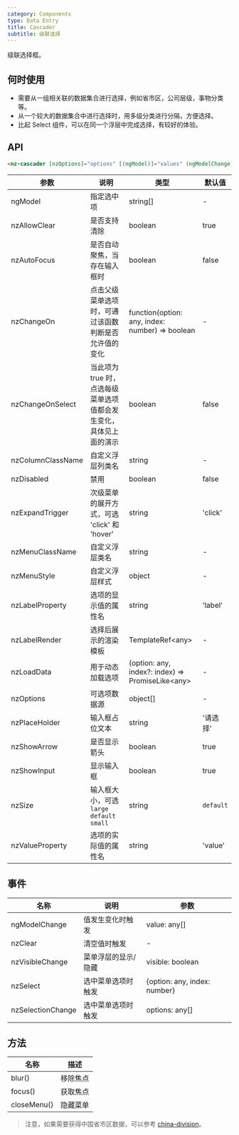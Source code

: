 ```yaml
---
category: Components
type: Data Entry
title: Cascader
subtitle: 级联选择
---
```


级联选择框。

## 何时使用

- 需要从一组相关联的数据集合进行选择，例如省市区，公司层级，事物分类等。
- 从一个较大的数据集合中进行选择时，用多级分类进行分隔，方便选择。
- 比起 Select 组件，可以在同一个浮层中完成选择，有较好的体验。

## API

```html
<nz-cascader [nzOptions]="options" [(ngModel)]="values" (ngModelChange)="onChanges($event)"></nz-cascader>
```

| 参数 | 说明 | 类型 | 默认值 |
| --- | --- | --- | --- |
| ngModel | 指定选中项 | string\[] | - |
| nzAllowClear | 是否支持清除 | boolean | true |
| nzAutoFocus | 是否自动聚焦，当存在输入框时 | boolean | false |
| nzChangeOn | 点击父级菜单选项时，可通过该函数判断是否允许值的变化 | function(option: any, index: number) =&gt; boolean | - |
| nzChangeOnSelect | 当此项为 true 时，点选每级菜单选项值都会发生变化，具体见上面的演示 | boolean | false |
| nzColumnClassName | 自定义浮层列类名 | string | - |
| nzDisabled | 禁用 | boolean | false |
| nzExpandTrigger | 次级菜单的展开方式，可选 'click' 和 'hover' | string | 'click' |
| nzMenuClassName | 自定义浮层类名 | string | - |
| nzMenuStyle | 自定义浮层样式 | object | - |
| nzLabelProperty | 选项的显示值的属性名 | string | 'label' |
| nzLabelRender | 选择后展示的渲染模板 | TemplateRef&lt;any&gt; | - |
| nzLoadData | 用于动态加载选项 | (option: any, index?: index) => PromiseLike&lt;any&gt; | - |
| nzOptions | 可选项数据源 | object[] | - |
| nzPlaceHolder | 输入框占位文本 | string | '请选择' |
| nzShowArrow | 是否显示箭头 | boolean | true |
| nzShowInput | 显示输入框 | boolean | true |
| nzSize | 输入框大小，可选 `large` `default` `small` | string | `default` |
| nzValueProperty | 选项的实际值的属性名 | string | 'value' |

## 事件

| 名称 | 说明 | 参数 |
| --- | --- | --- |
| ngModelChange | 值发生变化时触发 | value: any[] |
| nzClear | 清空值时触发 | - |
| nzVisibleChange | 菜单浮层的显示/隐藏 | visible: boolean |
| nzSelect | 选中菜单选项时触发 | {option: any, index: number} |
| nzSelectionChange | 选中菜单选项时触发 | options: any[] |

## 方法

| 名称 | 描述 |
| --- | --- |
| blur() | 移除焦点 |
| focus() | 获取焦点 |
| closeMenu() | 隐藏菜单 |


> 注意，如果需要获得中国省市区数据，可以参考 [china-division](https://gist.github.com/afc163/7582f35654fd03d5be7009444345ea17)。
